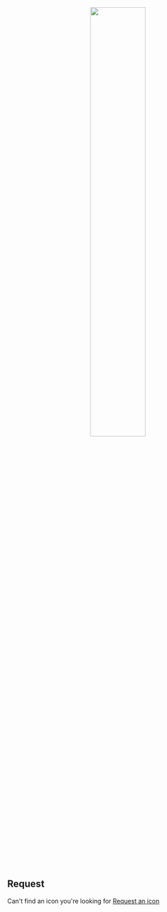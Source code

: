 <div align="center"><img src="https://imgur.com/0PkWKFR.png" style="width:50%; height:50%;"/></div>

## Request
Can't find an icon you're looking for [Request an icon](https://github.com/DanKaufmanDev/IconForge/issues/new)

